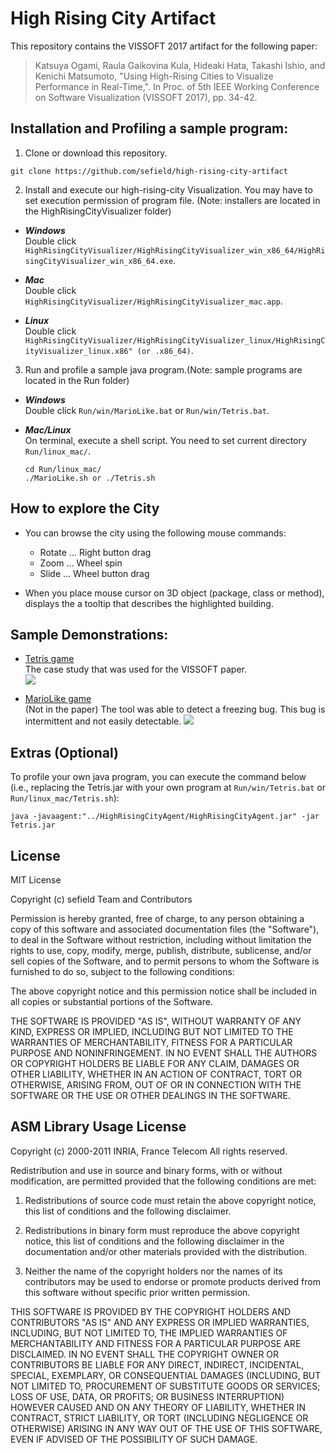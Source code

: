 # High Rising City Artifact
This repository contains the VISSOFT 2017 artifact for the following paper:

>Katsuya Ogami, Raula Gaikovina Kula, Hideaki Hata, Takashi Ishio, and Kenichi Matsumoto, "Using High-Rising Cities to Visualize Performance in Real-Time,". In Proc. of 5th IEEE Working Conference on Software Visualization (VISSOFT 2017), pp. 34-42.

## Installation and Profiling a sample program:

1. Clone or download this repository.

`git clone https://github.com/sefield/high-rising-city-artifact`

2. Install and execute our high-rising-city Visualization. You may have to set execution permission of program file. (Note: installers are located in the HighRisingCityVisualizer folder)

  * ***Windows***  
    Double click `HighRisingCityVisualizer/HighRisingCityVisualizer_win_x86_64/HighRisingCityVisualizer_win_x86_64.exe`.

  * ***Mac***  
    Double click `HighRisingCityVisualizer/HighRisingCityVisualizer_mac.app`.

  * ***Linux***  
    Double click `HighRisingCityVisualizer/HighRisingCityVisualizer_linux/HighRisingCityVisualizer_linux.x86" (or .x86_64)`.

3. Run and profile a sample java program.(Note: sample programs are located in the Run folder)

  * ***Windows***   
    Double click `Run/win/MarioLike.bat` or `Run/win/Tetris.bat`.

  * ***Mac/Linux***   
    On terminal, execute a shell script. You need to set current directory `Run/linux_mac/`.
    ```
    cd Run/linux_mac/
    ./MarioLike.sh or ./Tetris.sh
    ```

## How to explore the City

* You can browse the city using the following mouse commands:
  * Rotate ... Right button drag
  * Zoom ... Wheel spin
  * Slide ... Wheel button drag

* When you place mouse cursor on 3D object (package, class or method), displays the a tooltip that describes the highlighted building.

## Sample Demonstrations:

* [Tetris game](https://github.com/exal99/Tetris)  
  The case study that was used for the VISSOFT paper.  
[![](http://img.youtube.com/vi/eleVo19Hp4k/0.jpg)](https://www.youtube.com/watch?v=eleVo19Hp4k)

* [MarioLike game](https://github.com/aidiary/javagame)  
(Not in the paper) The tool was able to detect a freezing bug. This bug is intermittent and not easily detectable.
[![](http://img.youtube.com/vi/_2GOglYqN8g/0.jpg)](https://www.youtube.com/watch?v=_2GOglYqN8g)

## Extras (Optional)

To profile your own java program, you can execute the command below (i.e., replacing the Tetris.jar with your own program at `Run/win/Tetris.bat` or `Run/linux_mac/Tetris.sh`):

`java -javaagent:"../HighRisingCityAgent/HighRisingCityAgent.jar" -jar Tetris.jar`

## License

MIT License

Copyright (c) sefield Team and Contributors

Permission is hereby granted, free of charge, to any person obtaining a copy
of this software and associated documentation files (the "Software"), to deal
in the Software without restriction, including without limitation the rights
to use, copy, modify, merge, publish, distribute, sublicense, and/or sell
copies of the Software, and to permit persons to whom the Software is
furnished to do so, subject to the following conditions:

The above copyright notice and this permission notice shall be included in all
copies or substantial portions of the Software.

THE SOFTWARE IS PROVIDED "AS IS", WITHOUT WARRANTY OF ANY KIND, EXPRESS OR
IMPLIED, INCLUDING BUT NOT LIMITED TO THE WARRANTIES OF MERCHANTABILITY,
FITNESS FOR A PARTICULAR PURPOSE AND NONINFRINGEMENT. IN NO EVENT SHALL THE
AUTHORS OR COPYRIGHT HOLDERS BE LIABLE FOR ANY CLAIM, DAMAGES OR OTHER
LIABILITY, WHETHER IN AN ACTION OF CONTRACT, TORT OR OTHERWISE, ARISING FROM,
OUT OF OR IN CONNECTION WITH THE SOFTWARE OR THE USE OR OTHER DEALINGS IN THE
SOFTWARE.

## ASM Library Usage License

Copyright (c) 2000-2011 INRIA, France Telecom
All rights reserved.

Redistribution and use in source and binary forms, with or without
modification, are permitted provided that the following conditions
are met:

1. Redistributions of source code must retain the above copyright
   notice, this list of conditions and the following disclaimer.

2. Redistributions in binary form must reproduce the above copyright
   notice, this list of conditions and the following disclaimer in the
   documentation and/or other materials provided with the distribution.

3. Neither the name of the copyright holders nor the names of its
   contributors may be used to endorse or promote products derived from
   this software without specific prior written permission.

THIS SOFTWARE IS PROVIDED BY THE COPYRIGHT HOLDERS AND CONTRIBUTORS "AS IS"
AND ANY EXPRESS OR IMPLIED WARRANTIES, INCLUDING, BUT NOT LIMITED TO, THE
IMPLIED WARRANTIES OF MERCHANTABILITY AND FITNESS FOR A PARTICULAR PURPOSE
ARE DISCLAIMED. IN NO EVENT SHALL THE COPYRIGHT OWNER OR CONTRIBUTORS BE
LIABLE FOR ANY DIRECT, INDIRECT, INCIDENTAL, SPECIAL, EXEMPLARY, OR
CONSEQUENTIAL DAMAGES (INCLUDING, BUT NOT LIMITED TO, PROCUREMENT OF
SUBSTITUTE GOODS OR SERVICES; LOSS OF USE, DATA, OR PROFITS; OR BUSINESS
INTERRUPTION) HOWEVER CAUSED AND ON ANY THEORY OF LIABILITY, WHETHER IN
CONTRACT, STRICT LIABILITY, OR TORT (INCLUDING NEGLIGENCE OR OTHERWISE)
ARISING IN ANY WAY OUT OF THE USE OF THIS SOFTWARE, EVEN IF ADVISED OF
THE POSSIBILITY OF SUCH DAMAGE.
